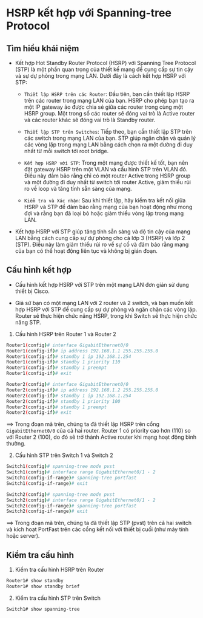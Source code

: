 # HSRP kết hợp với Spanning-tree Protocol

## Tìm hiểu khái niệm

- Kết hợp Hot Standby Router Protocol (HSRP) với Spanning Tree Protocol (STP) là một phần quan trọng của thiết kế mạng để cung cấp sự tin cậy và sự dự phòng trong mạng LAN. Dưới đây là cách kết hợp HSRP với STP:

	- `Thiết lập HSRP trên các Router`: Đầu tiên, bạn cần thiết lập HSRP trên các router trong mạng LAN của bạn. HSRP cho phép bạn tạo ra một IP gateway ảo được chia sẻ giữa các router trong cùng một HSRP group. Một trong số các router sẽ đóng vai trò là Active router và các router khác sẽ đóng vai trò là Standby router.

	- `Thiết lập STP trên Switches`: Tiếp theo, bạn cần thiết lập STP trên các switch trong mạng LAN của bạn. STP giúp ngăn chặn và quản lý các vòng lặp trong mạng LAN bằng cách chọn ra một đường đi duy nhất từ mỗi switch tới root bridge.

	- `Kết hợp HSRP với STP`: Trong một mạng được thiết kế tốt, bạn nên đặt gateway HSRP trên một VLAN và cấu hình STP trên VLAN đó. Điều này đảm bảo rằng chỉ có một router Active trong HSRP group và một đường đi duy nhất từ switch tới router Active, giảm thiểu rủi ro về loop và tăng tính sẵn sàng của mạng.

	- `Kiểm tra và Xác nhận`: Sau khi thiết lập, hãy kiểm tra kết nối giữa HSRP và STP để đảm bảo rằng mạng của bạn hoạt động như mong đợi và rằng bạn đã loại bỏ hoặc giảm thiểu vòng lặp trong mạng LAN.

- Kết hợp HSRP với STP giúp tăng tính sẵn sàng và độ tin cậy của mạng LAN bằng cách cung cấp sự dự phòng cho cả lớp 3 (HSRP) và lớp 2 (STP). Điều này làm giảm thiểu rủi ro về sự cố và đảm bảo rằng mạng của bạn có thể hoạt động liên tục và không bị gián đoạn.

## Cấu hình kết hợp

- Cấu hình kết hợp HSRP với STP trên một mạng LAN đơn giản sử dụng thiết bị Cisco.

- Giả sử bạn có một mạng LAN với 2 router và 2 switch, và bạn muốn kết hợp HSRP với STP để cung cấp sự dự phòng và ngăn chặn các vòng lặp. Router sẽ thực hiện chức năng HSRP, trong khi Switch sẽ thực hiện chức năng STP.

1. Cấu hình HSRP trên Router 1 và Router 2

```sh
Router1(config)# interface GigabitEthernet0/0
Router1(config-if)# ip address 192.168.1.1 255.255.255.0
Router1(config-if)# standby 1 ip 192.168.1.254
Router1(config-if)# standby 1 priority 110
Router1(config-if)# standby 1 preempt
Router1(config-if)# exit

Router2(config)# interface GigabitEthernet0/0
Router2(config-if)# ip address 192.168.1.2 255.255.255.0
Router2(config-if)# standby 1 ip 192.168.1.254
Router2(config-if)# standby 1 priority 100
Router2(config-if)# standby 1 preempt
Router2(config-if)# exit
```
==> Trong đoạn mã trên, chúng ta đã thiết lập HSRP trên cổng `GigabitEthernet0/0` của cả hai router. Router 1 có priority cao hơn (110) so với Router 2 (100), do đó sẽ trở thành Active router khi mạng hoạt động bình thường.

2. Cấu hình STP trên Switch 1 và Switch 2

```sh
Switch1(config)# spanning-tree mode pvst
Switch1(config)# interface range GigabitEthernet0/1 - 2
Switch1(config-if-range)# spanning-tree portfast
Switch1(config-if-range)# exit

Switch2(config)# spanning-tree mode pvst
Switch2(config)# interface range GigabitEthernet0/1 - 2
Switch2(config-if-range)# spanning-tree portfast
Switch2(config-if-range)# exit
```

==> Trong đoạn mã trên, chúng ta đã thiết lập STP (pvst) trên cả hai switch và kích hoạt PortFast trên các cổng kết nối với thiết bị cuối (như máy tính hoặc server).

## Kiểm tra cấu hình

1. Kiểm tra cấu hình HSRP trên Router

```sh
Router1# show standby
Router1# show standby brief
```

2. Kiểm tra cấu hình STP trên Switch

```sh
Switch1# show spanning-tree
```